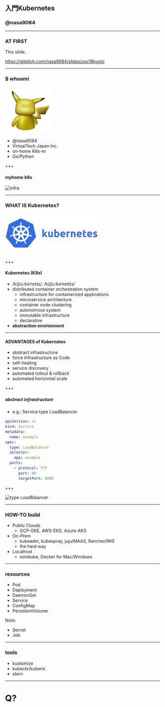 ## 入門Kubernetes
### @nasa9084

---

### AT FIRST

This slide:

https://gitpitch.com/nasa9084/slides/osc18kyoto

---

### $ whoami

![pika](assets/image/pika.jpg)

* @nasa9084
* VirtualTech Japan Inc.
* on-home K8s-er
* Go/Python

+++

#### myhome k8s

![infra](assets/image/myhome_infra.png)

---

### WHAT IS Kubernetes?

![kubernetes](assets/image/kubernetes.png)

+++

#### Kubernetes (K8s)

* /k(j)uːbəˈnɛtɪs/, /k(j)uːbəˈneɪtɪs/
* distributed container orchestration system
  * infrastructure for containerized applications
  * microservice architecture
  * container node clustering
  * autonomous system
  * immutable infrastructure
  * declarative
* **abstraction environment**

---

#### ADVANTAGES of Kubernetes

* abstract infrastructure
* force Infrastructure as Code
* self-healing
* service discovery
* automated rollout & rollback
* automated horizontal scale

+++

##### abstract infrastructure

* e.g.: Service type LoadBalancer

``` yaml
apiVersion: v1
kind: Service
metadata:
  name: example
spec:
  type: LoadBalancer
  selector:
    app: example
  ports:
    - protocol: TCP
      port: 80
      targetPort: 8080
```

+++

![type LoadBalancer](assets/image/typeloadbalancer.png)

---

### HOW-TO build

* Public Clouds
  * GCP-GKE, AWS-EKS, Azure-AKS
* On-Prem
  * kubeadm, kubespray, juju/MAAS, Rancher/RKE
  * the hard way
* Localhost
  * minikube, Docker for Mac/Windows

---

### resources

* Pod
* Deployment
* DaemonSet
* Service
* ConfigMap
* PersistentVolume

Note:
* Secret
* Job

---

### tools

* kustomize
* kubectx/kubens
* stern

---

# Q?

